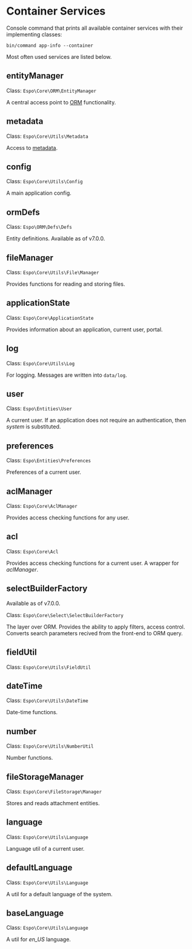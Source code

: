 # Container Services

Console command that prints all available container services with their implementing classes:

```
bin/command app-info --container
```

Most often used services are listed below.

## entityManager

Class: `Espo\Core\ORM\EntityManager`

A central access point to [ORM](orm.md) functionality.

## metadata

Class: `Espo\Core\Utils\Metadata`

Access to [metadata](metadata.md).

## config

Class: `Espo\Core\Utils\Config`

A main application config.

## ormDefs

Class: `Espo\ORM\Defs\Defs`

Entity definitions. Available as of v7.0.0. 

## fileManager

Class: `Espo\Core\Utils\File\Manager`

Provides functions for reading and storing files.

## applicationState

Class: `Espo\Core\ApplicationState`

Provides information about an application, current user, portal.

## log

Class: `Espo\Core\Utils\Log`

For logging. Messages are written into `data/log`.

## user

Class: `Espo\Entities\User`

A current user. If an application does not require an authentication, then *system* is substituted.

## preferences

Class: `Espo\Entities\Preferences`

Preferences of a current user.

## aclManager

Class: `Espo\Core\AclManager`

Provides access checking functions for any user.

## acl

Class: `Espo\Core\Acl`

Provides access checking functions for a current user. A wrapper for *aclManager*.

## selectBuilderFactory

Available as of v7.0.0.

Class: `Espo\Core\Select\SelectBuilderFactory`

The layer over ORM. Provides the ability to apply filters, access control. Converts search parameters recived from the front-end to ORM query.

## fieldUtil

Class: `Espo\Core\Utils\FieldUtil`

## dateTime

Class: `Espo\Core\Utils\DateTime`

Date-time functions.

## number

Class: `Espo\Core\Utils\NumberUtil`

Number functions.

## fileStorageManager

Class: `Espo\Core\FileStorage\Manager`

Stores and reads attachment entities.

## language

Class: `Espo\Core\Utils\Language`

Language util of a current user.

## defaultLanguage

Class: `Espo\Core\Utils\Language`

A util for a default language of the system.

## baseLanguage

Class: `Espo\Core\Utils\Language`

A util for *en_US* language.
